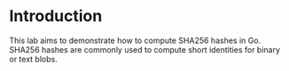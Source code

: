 # Introduction

This lab aims to demonstrate how to compute SHA256 hashes in Go. SHA256 hashes are commonly used to compute short identities for binary or text blobs.
